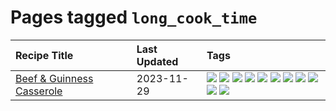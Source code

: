 # Pages tagged `long_cook_time`

|Recipe Title|Last Updated|Tags
|:---|:---|:---|
|[Beef & Guinness Casserole](../recipes/beefandguinnesscasserole.md)|2023-11-29|[![](https://img.shields.io/badge/tag-amazing-659a8f)](../tags/amazing.md) [![](https://img.shields.io/badge/tag-baked-1754e4)](../tags/baked.md) [![](https://img.shields.io/badge/tag-beef-5d33f3)](../tags/beef.md) [![](https://img.shields.io/badge/tag-casserole-cb29b)](../tags/casserole.md) [![](https://img.shields.io/badge/tag-guinness-8ce73b)](../tags/guinness.md) [![](https://img.shields.io/badge/tag-irish-8344b1)](../tags/irish.md) [![](https://img.shields.io/badge/tag-large_quantity-3a4f8e)](../tags/large_quantity.md) [![](https://img.shields.io/badge/tag-long_cook_time-91514)](../tags/long_cook_time.md) [![](https://img.shields.io/badge/tag-long_prep_time-6984a1)](../tags/long_prep_time.md) [![](https://img.shields.io/badge/tag-messy-bb15fd)](../tags/messy.md) [![](https://img.shields.io/badge/tag-tricky-eadebe)](../tags/tricky.md)|